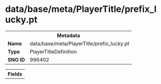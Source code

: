 <h1>data/base/meta/PlayerTitle/prefix_lucky.pt</h1><table><tr><th colspan="100%">Metadata</th></tr><tr><td><b>Name</b></td><td>data/base/meta/PlayerTitle/prefix_lucky.pt</td></tr><tr><td><b>Type</b></td><td>PlayerTitleDefinition</td></tr><tr><td><b>SNO ID</b></td><td>996402</td></tr></table>

<table><tr><th colspan="100%">Fields</th></tr></table>

